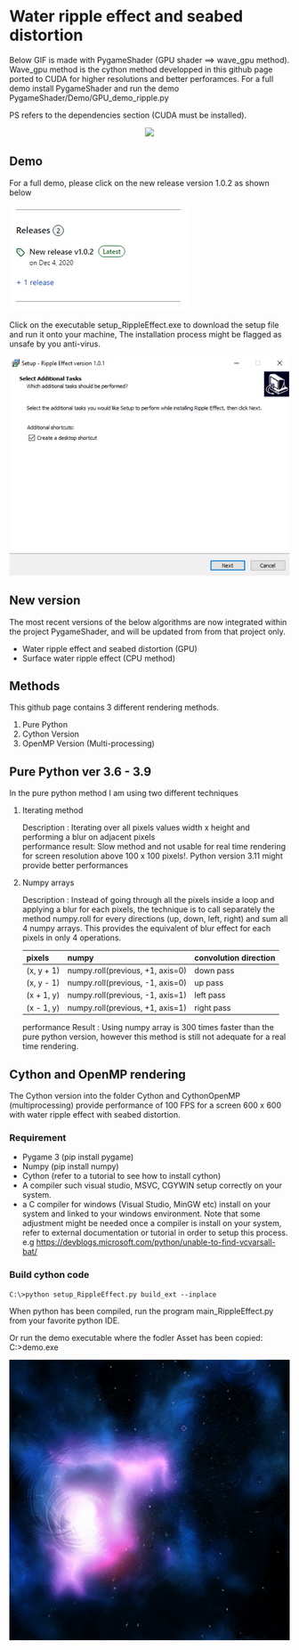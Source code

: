 # Water ripple effect and seabed distortion

Below GIF is made with PygameShader (GPU shader ==> wave_gpu method). Wave_gpu method is the cython method developped in this
github page ported to CUDA for higher resolutions and better perforamces.
For a full demo install PygameShader and run the demo PygameShader/Demo/GPU_demo_ripple.py 

PS refers to the dependencies section (CUDA must be installed). 


<p align="center">
    <img src="https://github.com/yoyoberenguer/Water-Ripple-Effect/blob/master/ripples.gif?raw=true">
</p>

## Demo 
For a full demo, please click on the new release version 1.0.2 as shown below
<p align="left">
    <img src="https://github.com/yoyoberenguer/Water-Ripple-Effect/blob/master/Assets/Capture2.PNG?raw=true">
</p>

Click on the executable setup_RippleEffect.exe to download the setup file and run it onto your machine, 
The installation process might be flagged as unsafe by you anti-virus. 

<p align="left">
    <img src="https://github.com/yoyoberenguer/Water-Ripple-Effect/blob/master/Assets/Capture1.PNG?raw=true">
</p>


## New version

The most recent versions of the below algorithms are now integrated within the project PygameShader, 
and will be updated from from that project only.
- Water ripple effect and seabed distortion (GPU)
- Surface water ripple effect (CPU method)


## Methods

This github page contains 3 different rendering methods.

1) Pure Python 
2) Cython Version 
3) OpenMP Version (Multi-processing)


## Pure Python ver 3.6 - 3.9

In the pure python method I am using two different techniques

1. Iterating method 

   Description : Iterating over all pixels values width x height and performing a blur on 
   adjacent pixels  
   performance result: Slow method and not usable for real time rendering for screen 
   resolution above 100 x 100 pixels!. Python version 3.11 might provide better performances

2. Numpy arrays

   Description : Instead of going through all the pixels inside a loop and applying 
   a blur for each pixels, the technique is to call separately the method numpy.roll for every 
   directions (up, down, left, right) and sum all 4 numpy arrays. This provides the
   equivalent of blur effect for each pixels in only 4 operations. 
   
   pixels             | numpy                            |   convolution direction 
   -------------------|----------------------------------|------------------------
   (x, y + 1)         | numpy.roll(previous, +1, axis=0) |    down pass
   (x, y - 1)         | numpy.roll(previous, -1, axis=0) |    up pass
   (x + 1, y)         | numpy.roll(previous, -1, axis=1) |    left pass
   (x - 1, y)         | numpy.roll(previous, +1, axis=1) |    right pass

   performance Result : Using numpy array is 300 times faster than the pure python version, however this
   method is still not adequate for a real time rendering.  
   


## Cython and OpenMP rendering     


The Cython version into the folder Cython and CythonOpenMP (multiprocessing) provide performance of 
100 FPS for a screen 600 x 600 with water ripple effect with seabed distortion.


### Requirement 


- Pygame 3 (pip install pygame)
- Numpy    (pip install numpy)
- Cython   (refer to a tutorial to see how to install cython)
- A compiler such visual studio, MSVC, CGYWIN setup correctly
 on your system.
 - a C compiler for windows (Visual Studio, MinGW etc) install on your system 
 and linked to your windows environment.
 Note that some adjustment might be needed once a compiler is install on your system, 
 refer to external documentation or tutorial in order to setup this process.
 e.g https://devblogs.microsoft.com/python/unable-to-find-vcvarsall-bat/


### Build cython code

```script
C:\>python setup_RippleEffect.py build_ext --inplace
```
When python has been compiled, run the program main_RippleEffect.py from your favorite python IDE.

Or run the demo executable where the fodler Asset has been copied:
C:\>demo.exe


![alt text](https://github.com/yoyoberenguer/Water-Ripple-Effect/blob/master/sc3.png) 
